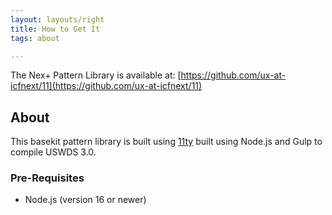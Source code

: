 ```yaml
---
layout: layouts/right
title: How to Get It
tags: about

---
```


<div class="grid-container usa-prose">


The Nex+ Pattern Library is available at: [https://github.com/ux-at-icfnext/11](https://github.com/ux-at-icfnext/11)

## About
This basekit pattern library is built using [11ty](https://www.11ty.dev/) built using Node.js and Gulp to compile USWDS 3.0.

### Pre-Requisites
- Node.js (version 16 or newer)

</div>